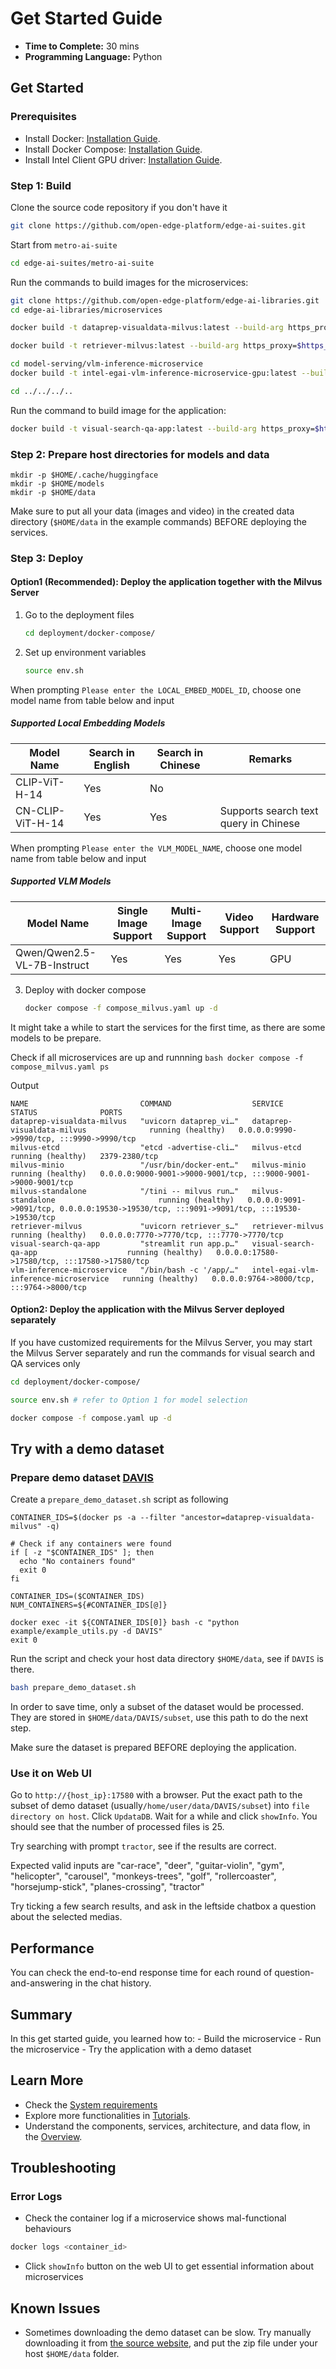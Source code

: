 # Get Started Guide

-   **Time to Complete:** 30 mins
-   **Programming Language:** Python

## Get Started

### Prerequisites
-    Install Docker: [Installation Guide](https://docs.docker.com/get-docker/).
-    Install Docker Compose: [Installation Guide](https://docs.docker.com/compose/install/).
-    Install Intel Client GPU driver: [Installation Guide](https://dgpu-docs.intel.com/driver/client/overview.html).

### Step 1: Build
Clone the source code repository if you don't have it

```bash
git clone https://github.com/open-edge-platform/edge-ai-suites.git
```

Start from `metro-ai-suite`

```bash
cd edge-ai-suites/metro-ai-suite
```

Run the commands to build images for the microservices:

```bash
git clone https://github.com/open-edge-platform/edge-ai-libraries.git
cd edge-ai-libraries/microservices

docker build -t dataprep-visualdata-milvus:latest --build-arg https_proxy=$https_proxy --build-arg http_proxy=$http_proxy --build-arg no_proxy=$no_proxy -f data-preparation/visual-data/src/Dockerfile .

docker build -t retriever-milvus:latest --build-arg https_proxy=$https_proxy --build-arg http_proxy=$http_proxy --build-arg no_proxy=$no_proxy -f retriever/src/Dockerfile .

cd model-serving/vlm-inference-microservice
docker build -t intel-egai-vlm-inference-microservice-gpu:latest --build-arg https_proxy=$https_proxy --build-arg http_proxy=$http_proxy --build-arg no_proxy=$no_proxy -f docker/Dockerfile.gpu .

cd ../../../..
```

Run the command to build image for the application:

```bash
docker build -t visual-search-qa-app:latest --build-arg https_proxy=$https_proxy --build-arg http_proxy=$http_proxy --build-arg no_proxy=$no_proxy -f visual-search-qa/src/Dockerfile .
```

### Step 2: Prepare host directories for models and data

```
mkdir -p $HOME/.cache/huggingface
mkdir -p $HOME/models
mkdir -p $HOME/data
```

Make sure to put all your data (images and video) in the created data directory (`$HOME/data` in the example commands) BEFORE deploying the services.

### Step 3: Deploy

#### Option1 (**Recommended**): Deploy the application together with the Milvus Server

1. Go to the deployment files

    ``` bash
    cd deployment/docker-compose/
    ```

2.  Set up environment variables

    ``` bash
    source env.sh
    ```

When prompting `Please enter the LOCAL_EMBED_MODEL_ID`, choose one model name from table below and input

##### Supported Local Embedding Models

| Model Name                          | Search in English | Search in Chinese | Remarks|
|-------------------------------------|----------------------|---------------------|---------------|
| CLIP-ViT-H-14                        | Yes                  | No                 |            |
| CN-CLIP-ViT-H-14              | Yes                  | Yes                  | Supports search text query in Chinese       | 

When prompting `Please enter the VLM_MODEL_NAME`, choose one model name from table below and input

##### Supported VLM Models

| Model Name                          | Single Image Support | Multi-Image Support | Video Support | Hardware Support                |
|-------------------------------------|----------------------|---------------------|---------------|---------------------------------|
| Qwen/Qwen2.5-VL-7B-Instruct         | Yes                  | Yes                 | Yes           | GPU                       |


3.  Deploy with docker compose

    ``` bash
    docker compose -f compose_milvus.yaml up -d
    ```

It might take a while to start the services for the first time, as there are some models to be prepare.

Check if all microservices are up and runnning
    ```bash
    docker compose -f compose_milvus.yaml ps
    ```

Output 
```
NAME                         COMMAND                  SERVICE                                 STATUS              PORTS
dataprep-visualdata-milvus   "uvicorn dataprep_vi…"   dataprep-visualdata-milvus              running (healthy)   0.0.0.0:9990->9990/tcp, :::9990->9990/tcp
milvus-etcd                  "etcd -advertise-cli…"   milvus-etcd                             running (healthy)   2379-2380/tcp
milvus-minio                 "/usr/bin/docker-ent…"   milvus-minio                            running (healthy)   0.0.0.0:9000-9001->9000-9001/tcp, :::9000-9001->9000-9001/tcp
milvus-standalone            "/tini -- milvus run…"   milvus-standalone                       running (healthy)   0.0.0.0:9091->9091/tcp, 0.0.0.0:19530->19530/tcp, :::9091->9091/tcp, :::19530->19530/tcp
retriever-milvus             "uvicorn retriever_s…"   retriever-milvus                        running (healthy)   0.0.0.0:7770->7770/tcp, :::7770->7770/tcp
visual-search-qa-app         "streamlit run app.p…"   visual-search-qa-app                    running (healthy)   0.0.0.0:17580->17580/tcp, :::17580->17580/tcp
vlm-inference-microservice   "/bin/bash -c '/app/…"   intel-egai-vlm-inference-microservice   running (healthy)   0.0.0.0:9764->8000/tcp, :::9764->8000/tcp
```

#### Option2: Deploy the application with the Milvus Server deployed separately
If you have customized requirements for the Milvus Server, you may start the Milvus Server separately and run the commands for visual search and QA services only

``` bash
cd deployment/docker-compose/

source env.sh # refer to Option 1 for model selection

docker compose -f compose.yaml up -d
```

## Try with a demo dataset
### Prepare demo dataset [DAVIS](https://davischallenge.org/davis2017/code.html)

Create a `prepare_demo_dataset.sh` script as following
```
CONTAINER_IDS=$(docker ps -a --filter "ancestor=dataprep-visualdata-milvus" -q)

# Check if any containers were found
if [ -z "$CONTAINER_IDS" ]; then
  echo "No containers found"
  exit 0
fi

CONTAINER_IDS=($CONTAINER_IDS)
NUM_CONTAINERS=${#CONTAINER_IDS[@]}

docker exec -it ${CONTAINER_IDS[0]} bash -c "python example/example_utils.py -d DAVIS"
exit 0
```

Run the script and check your host data directory `$HOME/data`, see if `DAVIS` is there.
```bash
bash prepare_demo_dataset.sh
```

In order to save time, only a subset of the dataset would be processed. They are stored in `$HOME/data/DAVIS/subset`, use this path to do the next step.

Make sure the dataset is prepared BEFORE deploying the application.

### Use it on Web UI
Go to `http://{host_ip}:17580` with a browser. Put the exact path to the subset of demo dataset (usually`/home/user/data/DAVIS/subset`) into `file directory on host`. Click `UpdataDB`. Wait for a while and click `showInfo`. You should see that the number of processed files is 25.

Try searching with prompt `tractor`, see if the results are correct.

Expected valid inputs are "car-race", "deer", "guitar-violin", "gym", "helicopter", "carousel", "monkeys-trees", "golf", "rollercoaster", "horsejump-stick", "planes-crossing", "tractor"

Try ticking a few search results, and ask in the leftside chatbox a question about the selected medias.

## Performance

You can check the end-to-end response time for each round of question-and-answering in the chat history.

## Summary

In this get started guide, you learned how to: - Build the
microservice - Run the microservice - Try the application with a demo dataset

## Learn More

-    Check the [System requirements](./system-requirements.md)
-    Explore more functionalities in [Tutorials](./tutorials.md).
-    Understand the components, services, architecture, and data flow, in the [Overview](./Overview.md).


## Troubleshooting

### Error Logs

-   Check the container log if a microservice shows mal-functional behaviours 
```bash
docker logs <container_id>
```

-   Click `showInfo` button on the web UI to get essential information about microservices

## Known Issues

-   Sometimes downloading the demo dataset can be slow. Try manually downloading it from [the source website](https://data.vision.ee.ethz.ch/csergi/share/davis/DAVIS-2017-test-dev-480p.zip), and put the zip file under your host `$HOME/data` folder.

